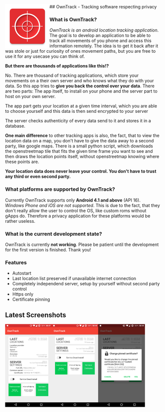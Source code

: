 <img align="left" src="/app/src/main/res/mipmap-xxhdpi/ic_launcher.png?raw=true" alt="Application icon" />
## OwnTrack - Tracking software respecting privacy

### What is OwnTrack?
_OwnTrack is an android location tracking application_. The goal is to develop an application to be able to track all movements of you phone and access this information remotely. The idea is to get it back after it was stole or just for curiosity of ones movement paths, but you are free to use it for any usecase you can think of.

__But there are thousands of applications like this!?__

No. There are thousand of tracking applications, which store your movements on a their own server and who knows what they do with your data. So this app tries to __give you back the control over your data__. There are two parts: The app itself, to install on your phone and the server part to host on your own server.

The app part gets your location at a given time interval, which you are able to choose yourself and this data is then send encrypted to your server

The server checks authenticity of every data send to it and stores it in a database.

__One main difference__ to other tracking apps is also, the fact, that to view the location data on a map, you don't have to give the data away to a second party, like google maps. There is a small python script, which downloads the openstreetmap tile that fits the given time frame you want to see and then draws the location points itself, without openstreetmap knowing where these points are.

__Your location data does never leave your control. You don't have to trust any third or even second party.__

### What platforms are supported by OwnTrack?
Currently OwnTrack supports only __Android 4.1 and above__ (API 16). _Windows Phone and iOS are not supported_. This is due to the fact, that they don't really allow the user to control the OS, like custom roms without gApps do. Therefore a privacy application for these platforms would be rather useless.

### What is the current development state?
OwnTrack is currently __not working__. Please be patient until the development for the first version is finished. Thank you!

### Features
- Autostart
- Last location list preserved if unavailable internet connection
- Completely independend server, setup by yourself without second party control
- Https only
- Certificate pinning

## Latest Screenshots
<img align="left" src="/screenshots/2016-03-15_00.png?raw=true" width="30%" alt="Latest screenshots" />
<img align="left" src="/screenshots/2016-03-15_01.png?raw=true" width="30%" />
<img align="left" src="/screenshots/2016-03-15_02.png?raw=true" width="30%" />
